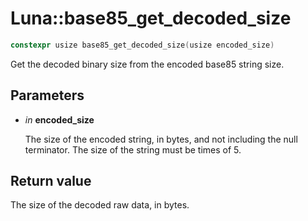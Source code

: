 # Luna::base85_get_decoded_size

```c++
constexpr usize base85_get_decoded_size(usize encoded_size)
```

Get the decoded binary size from the encoded base85 string size. 



## Parameters
* *in* **encoded_size**

    The size of the encoded string, in bytes, and not including the null terminator. The size of the string must be times of 5. 

## Return value
The size of the decoded raw data, in bytes. 

